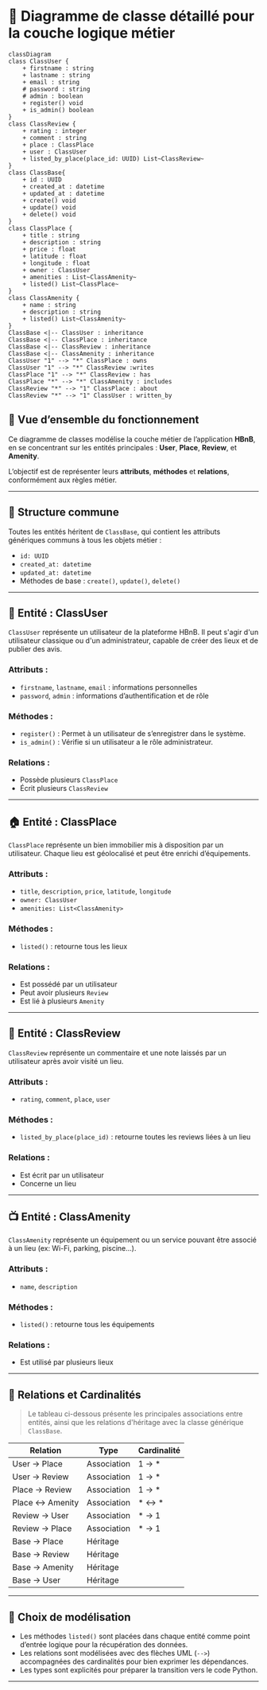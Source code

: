 
# 📐 Diagramme de classe détaillé pour la couche logique métier

```mermaid
classDiagram
class ClassUser {
    + firstname : string
    + lastname : string
    + email : string
    # password : string
    # admin : boolean
    + register() void
    + is_admin() boolean
}
class ClassReview {
    + rating : integer
    + comment : string
    + place : ClassPlace
    + user : ClassUser
    + listed_by_place(place_id: UUID) List~ClassReview~
}
class ClassBase{
    + id : UUID
    + created_at : datetime
    + updated_at : datetime
    + create() void
    + update() void
    + delete() void
}
class ClassPlace {
    + title : string
    + description : string
    + price : float
    + latitude : float
    + longitude : float
    + owner : ClassUser
    + amenities : List~ClassAmenity~
    + listed() List~ClassPlace~
}
class ClassAmenity {
    + name : string
    + description : string
    + listed() List~ClassAmenity~
}
ClassBase <|-- ClassUser : inheritance
ClassBase <|-- ClassPlace : inheritance
ClassBase <|-- ClassReview : inheritance
ClassBase <|-- ClassAmenity : inheritance
ClassUser "1" --> "*" ClassPlace : owns
ClassUser "1" --> "*" ClassReview :writes
ClassPlace "1" --> "*" ClassReview : has
ClassPlace "*" --> "*" ClassAmenity : includes
ClassReview "*" --> "1" ClassPlace : about
ClassReview "*" --> "1" ClassUser : written_by
```


## 🧭 Vue d’ensemble du fonctionnement

Ce diagramme de classes modélise la couche métier de l’application **HBnB**, en se concentrant sur les entités principales :
**User**, **Place**, **Review**, et **Amenity**.

L’objectif est de représenter leurs **attributs**, **méthodes** et **relations**, conformément aux règles métier.

---

## 🧱 Structure commune

Toutes les entités héritent de `ClassBase`, qui contient les attributs génériques communs à tous les objets métier :

- `id: UUID`
- `created_at: datetime`
- `updated_at: datetime`
- Méthodes de base : `create()`, `update()`, `delete()`

---

## 🧍 Entité : ClassUser

`ClassUser` représente un utilisateur de la plateforme HBnB. Il peut s'agir d'un utilisateur classique ou d'un administrateur, capable de créer des lieux et de publier des avis.

### Attributs :
- `firstname`, `lastname`, `email` : informations personnelles
- `password`, `admin` : informations d’authentification et de rôle

### Méthodes :
- `register()` : Permet à un utilisateur de s’enregistrer dans le système.
- `is_admin()` : Vérifie si un utilisateur a le rôle administrateur.

### Relations :
- Possède plusieurs `ClassPlace`
- Écrit plusieurs `ClassReview`

---

## 🏠 Entité : ClassPlace

`ClassPlace` représente un bien immobilier mis à disposition par un utilisateur. Chaque lieu est géolocalisé et peut être enrichi d’équipements.

### Attributs :
- `title`, `description`, `price`, `latitude`, `longitude`
- `owner: ClassUser`
- `amenities: List<ClassAmenity>`

### Méthodes :
- `listed()` : retourne tous les lieux

### Relations :
- Est possédé par un utilisateur
- Peut avoir plusieurs `Review`
- Est lié à plusieurs `Amenity`

---

## 📝 Entité : ClassReview

`ClassReview` représente un commentaire et une note laissés par un utilisateur après avoir visité un lieu.

### Attributs :
- `rating`, `comment`, `place`, `user`

### Méthodes :
- `listed_by_place(place_id)` : retourne toutes les reviews liées à un lieu

### Relations :
- Est écrit par un utilisateur
- Concerne un lieu

---

## 📺 Entité : ClassAmenity

`ClassAmenity` représente un équipement ou un service pouvant être associé à un lieu (ex: Wi-Fi, parking, piscine...).

### Attributs :
- `name`, `description`

### Méthodes :
- `listed()` : retourne tous les équipements

### Relations :
- Est utilisé par plusieurs lieux

---

## 🔗 Relations et Cardinalités
> Le tableau ci-dessous présente les principales associations entre entités, ainsi que les relations d'héritage avec la classe générique `ClassBase`.


| Relation            | Type        | Cardinalité |
|---------------------|-------------|-------------|
| User → Place        | Association | 1 → *       |
| User → Review       | Association | 1 → *       |
| Place → Review      | Association | 1 → *       |
| Place ↔ Amenity     | Association | * ↔ *       |
| Review → User       | Association | * → 1       |
| Review → Place      | Association | * → 1       |
| Base → Place        | Héritage    |             |
| Base → Review       | Héritage    |             |
| Base → Amenity      | Héritage    |             |
| Base → User         | Héritage    |             |
---

## 🧠 Choix de modélisation

- Les méthodes `listed()` sont placées dans chaque entité comme point d’entrée logique pour la récupération des données.
- Les relations sont modélisées avec des flèches UML (`-->`) accompagnées des cardinalités pour bien exprimer les dépendances.
- Les types sont explicités pour préparer la transition vers le code Python.

---
